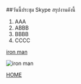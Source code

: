 ##วันนี้ประชุม Skype สรุปงานดังนี้

1. AAA
1. ABBB
1. BBBB
1. CCCC

[iron man](https://sites.google.com/site/prachyasersthkicphxpheiyng12/_/rsrc/1429506340744/-site-prachyasersthkicphxpheiyng12/a4_2.jpg?height=300&width=400)

![iron man](https://sites.google.com/site/prachyasersthkicphxpheiyng12/_/rsrc/1429506340744/-site-prachyasersthkicphxpheiyng12/a4_2.jpg?height=300&width=400)

[HOME](/)
